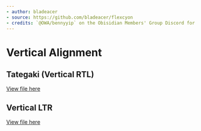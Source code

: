 ```yaml
---
- author: bladeacer
- source: https://github.com/bladeacer/flexcyon
- credits: `@OWA/bennyyip` on the Obisidian Members' Group Discord for the tategaki snippet 
---
```


# Vertical Alignment

## Tategaki (Vertical RTL)
[View file here](./tategaki.css)

## Vertical LTR
[View file here](./vertical-ltr.css)